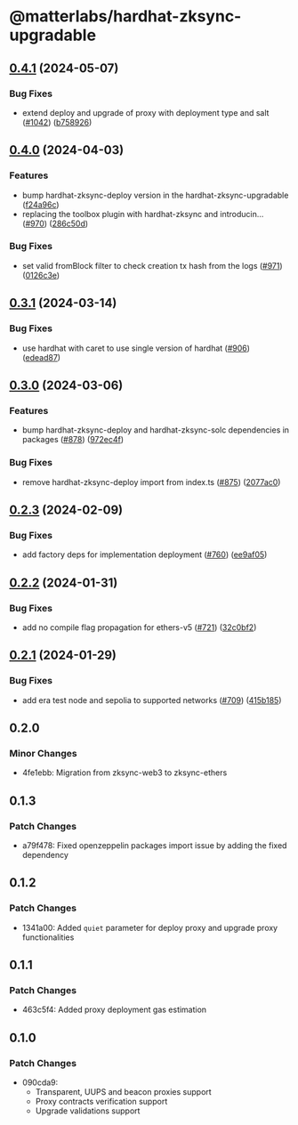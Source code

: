 # @matterlabs/hardhat-zksync-upgradable

## [0.4.1](https://github.com/matter-labs/hardhat-zksync/compare/@matterlabs/hardhat-zksync-upgradable-v0.4.0...@matterlabs/hardhat-zksync-upgradable-v0.4.1) (2024-05-07)


### Bug Fixes

* extend deploy and upgrade of proxy with deployment type and salt ([#1042](https://github.com/matter-labs/hardhat-zksync/issues/1042)) ([b758926](https://github.com/matter-labs/hardhat-zksync/commit/b758926507e8ade096603ed0db2cb99eaefcc0dd))

## [0.4.0](https://github.com/matter-labs/hardhat-zksync/compare/@matterlabs/hardhat-zksync-upgradable-v0.3.1...@matterlabs/hardhat-zksync-upgradable-v0.4.0) (2024-04-03)


### Features

* bump hardhat-zksync-deploy version in the hardhat-zksync-upgradable ([f24a96c](https://github.com/matter-labs/hardhat-zksync/commit/f24a96cd154a59803b8e467918719821572ca529))
* replacing the toolbox plugin with hardhat-zksync and introducin… ([#970](https://github.com/matter-labs/hardhat-zksync/issues/970)) ([286c50d](https://github.com/matter-labs/hardhat-zksync/commit/286c50dc3ea36ff1ca277c07c8cb66200e625fc2))


### Bug Fixes

* set valid fromBlock filter to check creation tx hash from the logs ([#971](https://github.com/matter-labs/hardhat-zksync/issues/971)) ([0126c3e](https://github.com/matter-labs/hardhat-zksync/commit/0126c3ee94ef6503a50bffb0db6a8e1c3ef791fe))

## [0.3.1](https://github.com/matter-labs/hardhat-zksync/compare/@matterlabs/hardhat-zksync-upgradable-v0.3.0...@matterlabs/hardhat-zksync-upgradable-v0.3.1) (2024-03-14)


### Bug Fixes

* use hardhat with caret to use single version of hardhat ([#906](https://github.com/matter-labs/hardhat-zksync/issues/906)) ([edead87](https://github.com/matter-labs/hardhat-zksync/commit/edead87ed1f2e0d495918fe8b8a68d0e378b76b0))

## [0.3.0](https://github.com/matter-labs/hardhat-zksync/compare/@matterlabs/hardhat-zksync-upgradable-v0.2.3...@matterlabs/hardhat-zksync-upgradable-v0.3.0) (2024-03-06)


### Features

* bump hardhat-zksync-deploy and hardhat-zksync-solc dependencies in packages ([#878](https://github.com/matter-labs/hardhat-zksync/issues/878)) ([972ec4f](https://github.com/matter-labs/hardhat-zksync/commit/972ec4f44fca7619182ae3400cf209e50a45905a))


### Bug Fixes

* remove hardhat-zksync-deploy import from index.ts ([#875](https://github.com/matter-labs/hardhat-zksync/issues/875)) ([2077ac0](https://github.com/matter-labs/hardhat-zksync/commit/2077ac0e3d6801ddff8d6e072a816458e60087fd))

## [0.2.3](https://github.com/matter-labs/hardhat-zksync/compare/@matterlabs/hardhat-zksync-upgradable-v0.2.2...@matterlabs/hardhat-zksync-upgradable-v0.2.3) (2024-02-09)


### Bug Fixes

* add factory deps for implementation deployment ([#760](https://github.com/matter-labs/hardhat-zksync/issues/760)) ([ee9af05](https://github.com/matter-labs/hardhat-zksync/commit/ee9af05e7f37ef7e14e9e8cda2112306c2af9fb1))

## [0.2.2](https://github.com/matter-labs/hardhat-zksync/compare/@matterlabs/hardhat-zksync-upgradable-v0.2.1...@matterlabs/hardhat-zksync-upgradable-v0.2.2) (2024-01-31)


### Bug Fixes

* add no compile flag propagation for ethers-v5 ([#721](https://github.com/matter-labs/hardhat-zksync/issues/721)) ([32c0bf2](https://github.com/matter-labs/hardhat-zksync/commit/32c0bf227d8c3011cc0910e01cb33deba88b4125))

## [0.2.1](https://github.com/matter-labs/hardhat-zksync/compare/@matterlabs/hardhat-zksync-upgradable@0.2.0...@matterlabs/hardhat-zksync-upgradable-v0.2.1) (2024-01-29)


### Bug Fixes

* add era test node and sepolia to supported networks ([#709](https://github.com/matter-labs/hardhat-zksync/issues/709)) ([415b185](https://github.com/matter-labs/hardhat-zksync/commit/415b185182028d96ddce13a76c718290f2568f62))

## 0.2.0

### Minor Changes

- 4fe1ebb: Migration from zksync-web3 to zksync-ethers

## 0.1.3

### Patch Changes

- a79f478: Fixed openzeppelin packages import issue by adding the fixed dependency

## 0.1.2

### Patch Changes

- 1341a00: Added `quiet` parameter for deploy proxy and upgrade proxy functionalities

## 0.1.1

### Patch Changes

- 463c5f4: Added proxy deployment gas estimation

## 0.1.0

### Patch Changes

- 090cda9:
  - Transparent, UUPS and beacon proxies support
  - Proxy contracts verification support
  - Upgrade validations support

